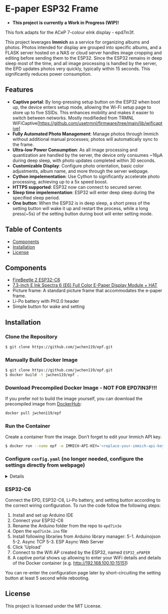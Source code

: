 # E-paper ESP32 Frame

- **This project is currently a Work in Progress (WIP)!**

This fork adapts for the ACeP 7-colour eInk display - epd7in3f.

This project leverages **Immich** as a service for organizing albums and photos. Photos intended for display are grouped into specific albums, and a FLASK server hosted on a NAS or cloud server handles image cropping and editing before sending them to the ESP32. Since the ESP32 remains in deep sleep most of the time, and all image processing is handled by the server, the EPD updates photos very quickly, typically within 15 seconds. This significantly reduces power consumption.

## Features

- **Captive portal**: By long-pressing setup button on the ESP32 when boot up, the device enters setup mode, allowing the Wi-Fi setup page to store up to five SSIDs. This enhances mobility and makes it easier to switch between networks.
Mostly modifieded from TRMNL WiFiCaptive[https://github.com/usetrmnl/firmware/tree/main/lib/wificaptive]
- **Fully Automated Photo Management**: Manage photos through Immich without additional manual processes; photos will automatically sync to the frame.
- **Ultra-low Power Consumption**: As all image processing and quantization are handled by the server, the device only consumes ~16µA during deep sleep, with photo updates completed within 30 seconds.
- **Customizable Display**: Configure photo orientation, basic color adjustments, album name, and more through the server webpage.
- **Cython impelementation**: Use Cython to significantly accelerate photo processing, achieving up to a 5x speed boost.
- **HTTPS supported**: ESP32 now can connect to secured server.
- **Sleep time impelementation**: ESP32 will enter deep sleep during the specified sleep period.
- **One button**: When the ESP32 is in deep sleep, a short press of the setting button will wake it up and restart the process, while a long press(~5s) of the setting button during boot will enter setting mode.

## Table of Contents

- [Components](#components)
- [Installation](#installation)
- [License](#license)

## Components

- [FireBeetle 2 ESP32-C6](https://www.dfrobot.com/product-2771.html)
- [7.3-inch E Ink Spectra 6 (E6) Full Color E-Paper Display Module + HAT](https://www.waveshare.com/7.3inch-e-paper-hat-e.htm)
- Picture frame: A standard picture frame that accommodates the e-paper frame.
- Li-Po battery with PH2.0 header
- Simple button for wake and setting

## Installation

### Clone the Repository

```bash
$ git clone https://github.com/jwchen119/epf.git
```

### Manually Build Docker Image

```bash
$ git clone https://github.com/jwchen119/epf.git
$ docker build -t jwchen119/epf .
```

### Download Precompiled Docker Image - NOT FOR EPD7IN3F!!!

If you prefer not to build the image yourself, you can download the precompiled image from [DockerHub](https://hub.docker.com/r/jwchen119/epf):

```bash
docker pull jwchen119/epf
```

### Run the Container

Create a container from the image. Don’t forget to edit your Immich API key.

```bash
$ docker run --name epf -e IMMICH-API-KEY='<replace-your-immich-api-key>' -d -p <replace-port>:5000 jwchen119/epf
```

### Configure `config.yaml` (no longer needed, configure the settings directly from webpage)
<details>
Below is an example of a configured `config.yaml` file:

```yaml
immich:
  # Album name, must match the album name created in Immich
  album: testAlbme
  # Photo rotation angle, accepts only (0, 90, 180, 270)
  rotation: 270
  # Immich server URL
  url: http://192.168.100.36:2283
  # Color(Saturation) enhancement level using PIL's ImageEnhance.Color (1.0 = original level)
  enhanced: 1.5
  # Contrast level using PIL's ImageEnhance.Contrast (1.0 = original level)
  contrast: 1.2
```
</details>

### ESP32-C6

Connect the EPD, ESP32-C6, Li-Po battery, and setting button according to the correct wiring configuration. 
To run the code follow the following steps:

1. Install and set up Arduino IDE
2. Connect your ESP32-C6
3. Rename the Arduino folder from the repo to `epd7in3e`
4. Open the `epd7in3e.ino` file
5. Install following libraries from Arduino library manager:
  5-1. Arduinojson
  5-2. Async TCP
  5-3. ESP Async Web Server
6. Click 'Upload'
7. Connect to the Wifi AP created by the ESP32, named `ESP32_ePAPER`
8. A captive portal shows up allowing to enter your WiFi details and details of the Docker container (e.g. http://192.168.100.10:15151)

You can re-enter the configuration page later by short-circuiting the setting button at least 5 second while rebooting.

## License

This project is licensed under the MIT License.

